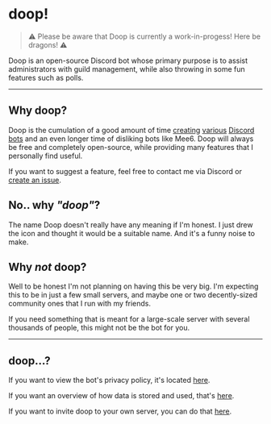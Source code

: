 # doop!

> ⚠️ Please be aware that Doop is currently a work-in-progess! Here be dragons! ⚠️

Doop is an open-source Discord bot whose primary purpose is to assist administrators with guild management, while also throwing in some fun features such as polls.

---

## Why doop?

Doop is the cumulation of a good amount of time [creating](https://github.com/Jaxydog/Spanky) [various](https://github.com/Jaxydog/MrManager) [Discord](https://github.com/Jaxydog/spanky-rs) [bots](https://github.com/Jaxydog/mr-manager) and an even longer time of disliking bots like Mee6. Doop will always be free and completely open-source, while providing many features that I personally find useful.

If you want to suggest a feature, feel free to contact me via Discord or [create an issue](https://github.com/Jaxydog/doop/issues).

## No.. why _"doop"_?

The name Doop doesn't really have any meaning if I'm honest. I just drew the icon and thought it would be a suitable name. And it's a funny noise to make.

## Why _not_ doop?

Well to be honest I'm not planning on having this be very big. I'm expecting this to be in just a few small servers, and maybe one or two decently-sized community ones that I run with my friends.

If you need something that is meant for a large-scale server with several thousands of people, this might not be the bot for you.

---

## doop...?

If you want to view the bot's privacy policy, it's located [here](./PRIVACY-POLICY.md).

If you want an overview of how data is stored and used, that's [here](./data-usage.md).

If you want to invite doop to your own server, you can do that [here](https://discord.com/api/oauth2/authorize?client_id=1072145676357599302&permissions=8&scope=bot%20applications.commands).